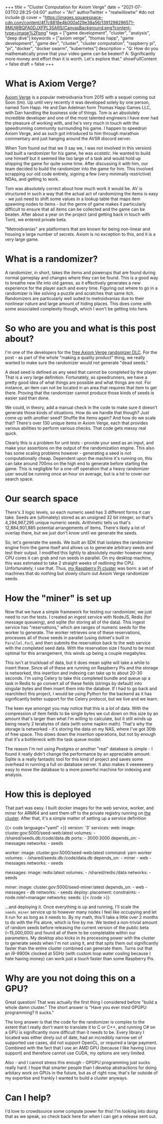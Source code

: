 +++
title = "Cluster Computation for Axiom Verge"
date = "2021-07-03T02:28:25-04:00"
author = "Ari"
authorTwitter = "realwillowtw" #do not include @
cover = "https://images.squarespace-cdn.com/content/4f7c8818e4b000a129e38a56/1391298296571-8MUWBQFA0DJXFPL3SARS/CanvasBackground.png?content-type=image%2Fpng"
tags = ["game development", "cluster", "analysis", "deep dive"]
keywords = ["axiom verge", "thomas happ", "game development", "game dev", "cluster", "cluster computation", "raspberry pi", "pi", "docker", "docker swarm", "kubernetes"]
description = "Q: How do you mathematically prove that your video game can be beaten? A: Significantly more money and effort than it is worth. Let's explore that."
showFullContent = false
draft = false
+++

# What is Axiom Verge?

[Axiom Verge](https://www.axiomverge.com/) is a popular metroidvania from 2015 with a sequel coming out Soon (tm). Up until very recently it was developed solely by one person, named Tom Happ. He and Dan Adelman form Thomas Happ Games LLC, with Dan handling the business side of things. Tom is an absolutely incredible developer and one of the most talented engineers I have ever had the pleasure of working with, and he's very much in touch with the speedrunning community surrounding his game. I happen to speedrun Axiom Verge, and as such got introduced to him through marathon commentary and just hanging around the AVSR discord server.

When Tom found out that we (I say we, I was not involved in this version) had built a randomizer for his game, he was *ecstatic*. He wanted to build one himself but it seemed like too large of a task and would hold up shipping the game for quite some time. After discussing it with him, our team decided to build the randomizer into the game for him. This involved scrapping our old code entirely, signing a few (very minimally restrictive) NDAs, and getting to work.

Tom was absolutely correct about how much work it would be. AV is structured in such a way that the actual act of randomizing the items is easy - we just need to shift some values in a lookup table that maps item spawning nodes to items - but the genre of game makes it particularly difficult to ensure that all items can be collected and the game can be beaten. After about a year on the project (and getting back in touch with Tom), we entered private beta.

"Metroidvanias" are platformers that are known for being non-linear and housing a large number of secrets. Axiom is no exception to this, and it is a *very* large game.

# What is a randomizer?

A randomizer, in short, takes the items and powerups that are found during normal gameplay and changes where they can be found. This is a good way to breathe new life into old games, as it effectively generates a new experience for the player each and every time. Figuring out where to go in a randomizer is like solving a puzzle and scratches that same itch. Randomizers are particularly well suited to metroidvanias due to their nonlinear nature and large amount of hiding places. This does come with some associated complexity though, which I won't be getting into here.

# So who are you and what is this post about?

I'm one of the developers for the [free Axiom Verge randomizer DLC](https://www.axiomverge.com/blog/announcing-axiom-verges-first-ever-free-content-update-in-open-beta-now). For the post - as part of the whole "making a quality product" thing, we really wanted to make sure the randomizer would not generate "dead seeds."

A dead seed is defined as any seed that cannot be completed by the player. That is a *very* large definition. Fortunately, as speedrunners, we have a pretty good idea of what things are possible and what things are not. For instance, an item can not be located in an area that requires that item to get there. Proving that the randomizer cannot produce those kinds of seeds is easier said than done.

We could, in theory, add a manual check in the code to make sure it doesn't generate those kinds of situations. How do we handle that though? Just come up with another seed? Shuffle the items again? And how do we scale that? There's over 130 unique items in Axiom Verge, each that provides various abilities to perform various checks. That code gets messy real quick.

Clearly this is a problem for unit tests - provide your seed as an input, and make your assertions on the output of the randomization engine. This also has some scaling problems however - generating a seed is not computationally cheap. Dependent upon the machine it's running on, this can take around 700ms on the high end to generate before starting the game. This is negligible for a one-off operation that a heavy randomizer user would be running once an hour on average, but is a lot to cover our search space.

# Our search space

There's 3 logic levels, so each numeric seed has 3 different forms it can take. Seeds are (ultimately) stored as an unsigned 32 bit integer, so that's 4,294,967,295 unique numeric seeds. Arithmetic tells us that's 12,884,901,885 potential arrangements of items. There's likely a lot of overlap there, but we just don't know until we generate the seeds.

So, let's generate the seeds. We built an SDK that isolates the randomizer engine from the game itself and allows us to generate arbitrary seeds and test their output. I modified this lightly to absolutely murder however many CPU cores it can grab and run seeds in parallel. On my desktop machine, this was estimated to take 2 straight weeks of redlining the CPU. Unfortunately, I use that. Thus, [my Raspberry Pi cluster](/posts/building-a-pi-cluster/) was born: a set of machines that do nothing but slowly churn out Axiom Verge randomizer seeds.

# How the "miner" is set up

Now that we have a simple framework for testing our randomizer, we just need to run the tests. I created an ingest service with NodeJS, Redis (for message queueing), and sqlite (for storing all of the data). This ingest service has "reservations," which are ranges of numeric seeds for the worker to generate. The worker retrieves one of these reservations, processes all of those seeds in parallel (using dotnet's built in `Parallel.For`), and then submits the reservation back to the web service with the completed seed data. With the reservation size I found to be most optimal for this arrangement, this winds up being a couple megabytes.

This isn't at truckload of data, but it does mean sqlite will take a while to insert these. Since all of these are running on Raspberry Pis and the storage is networked, this insertion and indexing can take up to about 20-30 seconds. I'm using Celery to take this completed bundle and queue up a task in Redis to go convert all of these fields (strings by default) into singular bytes and then insert them into the databse. If I had to go back and rearchitect this project, I would be using Python for the backend as it has significantly better support for the Celery protocol, but we live and we learn.

The keen eye amongst you may notice that this is a *lot* of data. With the compression of item fields to be single bytes we cut down on this size by an amount that's larger than what I'm willing to calculate, but it still winds up being nearly 2 terabytes of data (with some napkin math). That's why the storage is networked - it's storing the data on my NAS, where I've got 30tb of free space. This slows down the insertion operations, but not by enough that it's a bottleneck with the task queue model.

The reason I'm not using Postgres or another "real" database is simple - I found it really didn't change the performance by an appreciable amount. Sqlite is a really fantastic tool for this kind of project and saves some overhead in running a full on database server. It also makes it veeeeeeery easy to move the database to a more powerful machine for indexing and analysis.

# How this is deployed

That part was easy. I built docker images for the web service, worker, and miner for ARM64 and sent them off to the private registry running on [the cluster](/posts/building-a-pi-cluster/). After that, it's a simple matter of setting up a service definition

{{< code language="yaml" >}}
version: '3'
services:
  web:
    image: cluster.gov:5000/seed-web:latest
    volumes:
      - /shared/seeds.db:/code/data.db
    ports:
      - 3000:3000
    depends_on:
      - messages
    networks:
      - seeds

  worker:
    image: cluster.gov:5000/seed-web:latest
    command: yarn worker
    volumes:
      - /shared/seeds.db:/code/data.db
    depends_on:
      - miner
      - web
      - messages
    networks:
      - seeds

  messages:
    image: redis:latest
    volumes:
      - /shared/redis:/data
    networks:
      - seeds

  miner:
    image: cluster.gov:5000/seed-miner:latest
    depends_on:
      - web
      - messages
      - db
    networks:
      - seeds
    deploy:
      placement:
        constraints:
          - node.role!=manager
networks:
  seeds:
{{< /code >}}

...and deploying it. Once everything is up and running, I'll scale the `seeds_miner` service up to however many nodes I feel like occupying and let it run for as long as it needs to. By my math, this'll take a little over 2 months to do with the Pis alone, which is fine by me. We tested a non-trivial amount of random seeds before releasing the current version of the public beta (~15,000,000) and found all of them to be completable within our parameters. My desktop also kicks in its processing power with the cluster to generate seeds when I'm not using it, and that spits them out significantly faster than the entire cluster combined can generate them. Turns out that an i9-9900k clocked at 5GHz (with custom loop water cooling because I hate having money) can work just a *touch* faster than some Raspberry Pis.

# Why are you not doing this on a GPU?

Great question! That was actually the first thing I considered before "build a whole damn cluster." The short answer is "Have you ever *tried* GPGPU programming? It sucks."

The long answer is that the code for the randomizer is complex to the extent that I really don't want to translate it to C or C++, and running C# on a GPU is significantly more difficult than it needs to be. Every library I located was either direly out of date, had an incredibly narrow set of supported use cases, did not support OpenCL, or required a large payment. Combined with the fact that I use an AMD GPU (because I like having Linux support) and therefore cannot use CUDA, my options are very limited.

Also - and I cannot stress this enough - GPGPU programming just sucks really hard. I hope that smarter people than I develop abstractions for doing arbitary work on GPUs in the future, but as of right now, that's far outside of my expertise and frankly I wanted to build a cluster anyways.

# Can I help?

I'd love to crowdsource some compute power for this! I'm looking into doing that as we speak, so check back here for when I can get a release sent out.
